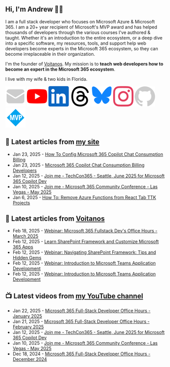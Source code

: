 ## Hi, I'm Andrew 👋🏼

I am a full stack developer who focuses on Microsoft Azure & Microsoft 365. I am a 20+ year recipient of Microsoft's MVP award and has helped thousands of developers through the various courses I've authored & taught. Whether it's an introduction to the entire ecosystem, or a deep dive into a specific software, my resources, tools, and support help web developers become experts in the Microsoft 365 ecosystem, so they can become irreplaceable in their organization.

I'm the founder of [Voitanos](https://www.voitanos.io). My mission is to **teach web developers how to become an expert in the Microsoft 365 ecosystem**.

I live with my wife & two kids in Florida.

[![](./images/mail.svg)](https://newsletter.voitanos.io) 
[![](./images/youtube.svg)](https://andrewconnell.social/youtube) 
[![](./images/linkedin.svg)](https://andrewconnell.social/linkedin) 
[![](./images/threads.svg)](https://andrewconnell.social/threads) 
[![](./images/bluesky.svg)](https://andrewconnell.social/bluesky) 
[![](./images/instagram.svg)](andrewconnell.social/instagram) 
[![](./images/github.svg)](andrewconnell.social/github) 
[![](./images/mvp.svg)](andrewconnell.social/mvp) 

## 📘 Latest articles from [my site](https://www.andrewconnell.com/)
<!-- MYBLOG-POST-LIST:START -->
- Jan 23, 2025 - [How To Config Microsoft 365 Copilot Chat Consumption Billing](https://www.voitanos.io/blog/microsoft-365-copilot-chat-consumption-billing-howto-configure/?utm_medium=rss&utm_source=andrewconnell.com)
- Jan 23, 2025 - [Microsoft 365 Copilot Chat Consumption Billing Developers](https://www.voitanos.io/blog/microsoft-365-copilot-chat-consumption-billing-developers/?utm_medium=rss&utm_source=andrewconnell.com)
- Jan 12, 2025 - [Join me - TechCon365 - Seattle, June 2025 for Microsoft 365 Copilot Dev](https://www.voitanos.io/blog/joinme-techcon365-seattle-2025/?utm_medium=rss&utm_source=andrewconnell.com)
- Jan 10, 2025 - [Join me - Microsoft 365 Community Conference - Las Vegas - May 2025](https://www.voitanos.io/blog/joinme-m365conf-lasvegas-2025/?utm_medium=rss&utm_source=andrewconnell.com)
- Jan 6, 2025 - [How To: Remove Azure Functions from React Tab TTK Projects](https://www.voitanos.io/blog/microsoft-teams-toolkit-tab-remove-azure-function/?utm_medium=rss&utm_source=andrewconnell.com)<!-- MYBLOG-POST-LIST:END -->

## 📙 Latest articles from [Voitanos](https://www.voitanos.io/blog/)
<!-- VOITANOSBLOG-POST-LIST:START -->
- Feb 18, 2025 - [Webinar: Microsoft 365 Fullstack Dev&#39;s Office Hours - March 2025](https://www.voitanos.io/webinars/microsoft-365-full-stack-office-hours-2025-03-march/?utm_medium=rss&utm_source=voitanos.io)
- Feb 12, 2025 - [Learn SharePoint Framework and Customize Microsoft 365 Apps](https://www.voitanos.io/blog/webinar-sharepoint-framework-customize-extendm365-apps-20250227/?utm_medium=rss&utm_source=voitanos.io)
- Feb 12, 2025 - [Webinar: Navigating SharePoint Framework: Tips and Hidden Gems](https://www.voitanos.io/webinars/sharepoint-framework-best-practices-hidden-gems/?utm_medium=rss&utm_source=voitanos.io)
- Feb 12, 2025 - [Webinar: Introduction to Microsoft Teams Application Development](https://www.voitanos.io/webinars/microsoft-teams-app-dev-overview-2025-04a/?utm_medium=rss&utm_source=voitanos.io)
- Feb 12, 2025 - [Webinar: Introduction to Microsoft Teams Application Development](https://www.voitanos.io/webinars/microsoft-teams-app-dev-overview-2025-04b/?utm_medium=rss&utm_source=voitanos.io)<!-- VOITANOSBLOG-POST-LIST:END -->

## 📺 Latest videos from [my YouTube channel](https://www.youtube.com/@andrew_connell)
<!-- VOITANOSYOUTUBE-POST-LIST:START -->
- Jan 22, 2025 - [Microsoft 365 Full-Stack Developer Office Hours - January 2025](https://www.youtube.com/watch?v=-DrtX3USgEs)
- Jan 21, 2025 - [Microsoft 365 Full-Stack Developer Office Hours - February 2025](https://www.youtube.com/watch?v=9lKxxVTiotE)
- Jan 12, 2025 - [Join me - TechCon365 - Seattle, June 2025 for Microsoft 365 Copilot Dev](https://www.youtube.com/watch?v=F0Qle2C7k1w)
- Jan 10, 2025 - [Join me - Microsoft 365 Community Conference - Las Vegas - May 2025](https://www.youtube.com/watch?v=wLpckx1n6Qk)
- Dec 18, 2024 - [Microsoft 365 Full-Stack Developer Office Hours - December 2024](https://www.youtube.com/watch?v=fzhHWOWRm1I)<!-- VOITANOSYOUTUBE-POST-LIST:END -->
